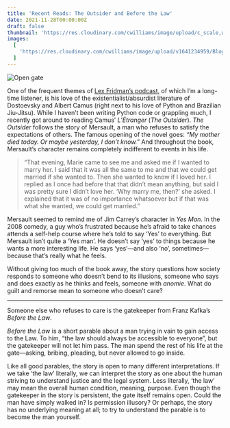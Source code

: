 ```yaml
---
title: 'Recent Reads: The Outsider and Before the Law'
date: 2021-11-28T00:00:00Z
draft: false
thumbnail: 'https://res.cloudinary.com/cwilliams/image/upload/c_scale,w_500/v1641234959/Blog/https_3A_2F_2Fbucketeer-e05bbc84-baa3-437e-9518-adb32be77984.s3.amazonaws.com_2Fpublic_2Fimages_2F877bd49c-0596-4c0e-9274-4102b6aae86d_4558x2945.webp'
images:
  [
    'https://res.cloudinary.com/cwilliams/image/upload/v1641234959/Blog/https_3A_2F_2Fbucketeer-e05bbc84-baa3-437e-9518-adb32be77984.s3.amazonaws.com_2Fpublic_2Fimages_2F877bd49c-0596-4c0e-9274-4102b6aae86d_4558x2945.webp',
  ]
---
```


![Open gate](https://res.cloudinary.com/cwilliams/image/upload/c_scale,w_700/v1641234959/Blog/https_3A_2F_2Fbucketeer-e05bbc84-baa3-437e-9518-adb32be77984.s3.amazonaws.com_2Fpublic_2Fimages_2F877bd49c-0596-4c0e-9274-4102b6aae86d_4558x2945.webp)

One of the frequent themes of [Lex Fridman’s podcast](https://lexfridman.com/podcast/), of which I’m a long-time listener, is his love of the existentialist/absurdist literature of Dostoevsky and Albert Camus (right next to his love of Python and Brazilian Jiu-Jitsu). While I haven’t been writing Python code or grappling much, I recently got around to reading Camus’ _L’Étranger_ (_The Outsider_).
_The Outsider_ follows the story of Mersault, a man who refuses to satisfy the expectations of others. The famous opening of the novel goes: _“My mother died today. Or maybe yesterday, I don’t know.”_ And throughout the book, Mersault’s character remains completely indifferent to events in his life.

> “That evening, Marie came to see me and asked me if I wanted to marry her. I said that it was all the same to me and that we could get married if she wanted to. Then she wanted to know if I loved her. I replied as I once had before that that didn’t mean anything, but said I was pretty sure I didn’t love her. ‘Why marry me, then?’ she asked. I explained that it was of no importance whatsoever but if that was what she wanted, we could get married.”

Mersault seemed to remind me of Jim Carrey’s character in _Yes Man_. In the 2008 comedy, a guy who’s frustrated because he’s afraid to take chances attends a self-help course where he’s told to say ‘Yes’ to everything. But Mersault isn’t quite a ‘Yes man’. He doesn’t say ‘yes’ to things because he wants a more interesting life. He says ‘yes’—and also ‘no’, sometimes—because that’s really what he feels.

Without giving too much of the book away, the story questions how society responds to someone who doesn’t bend to its illusions, someone who says and does exactly as he thinks and feels, someone with _anomie_. What do guilt and remorse mean to someone who doesn’t care?

---

Someone else who refuses to care is the gatekeeper from Franz Kafka’s _Before the Law_.

_Before the Law_ is a short parable about a man trying in vain to gain access to the Law. To him, “the law should always be accessible to everyone”, but the gatekeeper will not let him pass. The man spend the rest of his life at the gate—asking, bribing, pleading, but never allowed to go inside.

Like all good parables, the story is open to many different interpretations. If we take ‘the law’ literally, we can interpret the story as one about the human striving to understand justice and the legal system. Less literally, ‘the law’ may mean the overall human condition, meaning, purpose. Even though the gatekeeper in the story is persistent, the gate itself remains open. Could the man have simply walked in? Is permission illusory? Or perhaps, the story has no underlying meaning at all; to try to understand the parable is to become the man yourself.
